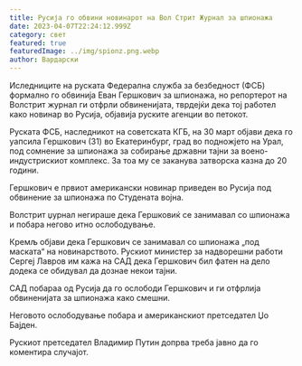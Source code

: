 ```yaml
---
title: Русија го обвини новинарот на Вол Стрит Журнал за шпионажа
date: 2023-04-07T22:24:12.999Z
category: свет
featured: true
featuredImage: ../img/spionz.png.webp
author: Вардарски
---
```


Иследниците на руската Федерална служба за безбедност (ФСБ) формално го обвинија Еван Гершкович за шпионажа, но репортерот на Волстрит журнал ги отфрли обвиненијата, тврдејќи дека тој работел како новинар во Русија, објавија руските агенции во петокот.

Руската ФСБ, наследникот на советската КГБ, на 30 март објави дека го уапсила Гершкович (31) во Екатеринбург, град во подножјето на Урал, под сомнение за шпионажа за собирање државни тајни за воено-индустрискиот комплекс. За тоа му се заканува затворска казна до 20 години.

Гершкович е првиот американски новинар приведен во Русија под обвинение за шпионажа по Студената војна.

Волстрит џурнал негираше дека Гершковиќ се занимавал со шпионажа и побара негово итно ослободување.

Кремљ објави дека Гершкович се занимавал со шпионажа „под маската“ на новинарството. Рускиот министер за надворешни работи Сергеј Лавров им кажа на САД дека Гершкович бил фатен на дело додека се обидувал да дознае некои тајни.

САД побараа од Русија да го ослободи Гершкович и ги отфрлија обвиненијата за шпионажа како смешни.

Неговото ослободување побара и американскиот претседател Џо Бајден.

Рускиот претседател Владимир Путин допрва треба јавно да го коментира случајот.
